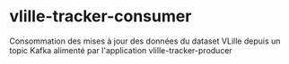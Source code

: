 # vlille-tracker-consumer
Consommation des mises à jour des données du dataset VLille depuis un topic Kafka alimenté par l'application vlille-tracker-producer
